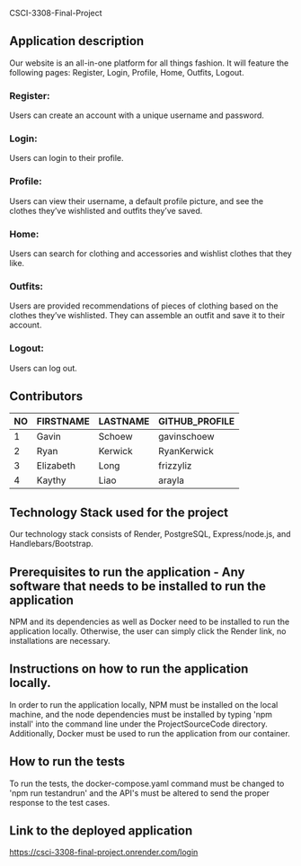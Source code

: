 CSCI-3308-Final-Project

## Application description
Our website is an all-in-one platform for all things fashion. It will feature the following pages: Register, Login, Profile, Home, Outfits, Logout.
### Register: 
Users can create an account with a unique username and password.
### Login: 
Users can login to their profile.
### Profile: 
Users can view their username, a default profile picture, and see the clothes they’ve wishlisted and outfits they’ve saved.
### Home: 
Users can search for clothing and accessories and wishlist clothes that they like.
### Outfits: 
Users are provided recommendations of pieces of clothing based on the clothes they’ve wishlisted. They can assemble an outfit and save it to their account.
### Logout: 
Users can log out.

## Contributors

| NO | FIRSTNAME | LASTNAME | GITHUB_PROFILE |
|----|-----------|----------|----------------|
| 1  | Gavin     | Schoew   | gavinschoew    |
| 2  | Ryan      | Kerwick  | RyanKerwick    |
| 3  | Elizabeth | Long     | frizzyliz      |
| 4  | Kaythy    | Liao     | arayla         |

## Technology Stack used for the project
Our technology stack consists of Render, PostgreSQL, Express/node.js, and Handlebars/Bootstrap.

## Prerequisites to run the application - Any software that needs to be installed to run the application
NPM and its dependencies as well as Docker need to be installed to run the application locally. Otherwise, the user can simply click the Render link, no installations are necessary.

## Instructions on how to run the application locally.
In order to run the application locally, NPM must be installed on the local machine, and the node dependencies must be installed by typing 'npm install' into the command line under the ProjectSourceCode directory. Additionally, Docker must be used to run the application from our container.

## How to run the tests
To run the tests, the docker-compose.yaml command must be changed to 'npm run testandrun' and the API's must be altered to send the proper response to the test cases.

## Link to the deployed application
https://csci-3308-final-project.onrender.com/login 
